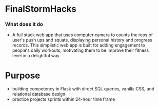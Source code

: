 # FinalStormHacks

### What does it do
- A full stack web app that uses computer camera to counts the reps of user's push ups and squats, displaying personal history and progress records. This simplistic web app is built for adding engagement to people's daily workouts, motivating them to be improve their fitness level in a delightful way

# Purpose
- building competency in Flask with direct SQL queries, vanilla CSS, and relational database design
- practice projects sprints within 24-hour time frame
